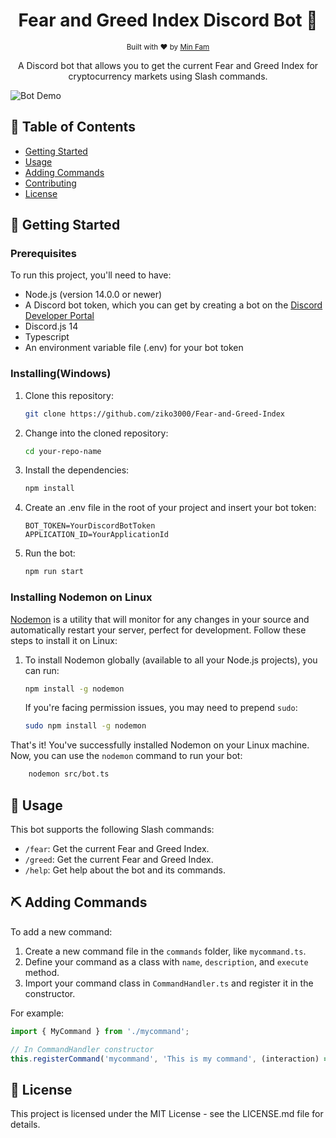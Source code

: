 <h1 align="center">Fear and Greed Index Discord Bot 🤖</h1>

<div align="center">
  <sub>Built with ❤︎ by
  <a href="https://github.com/ziko3000">Min Fam</a>
  </sub>
</div>

<p align="center">
A Discord bot that allows you to get the current Fear and Greed Index for cryptocurrency markets using Slash commands.
</p>

![Bot Demo](demo.gif)

## 📝 Table of Contents

- [Getting Started](#getting_started)
- [Usage](#usage)
- [Adding Commands](#adding_commands)
- [Contributing](#contributing)
- [License](#license)

## 🏁 Getting Started <a name = "getting_started"></a>

### Prerequisites

To run this project, you'll need to have:

- Node.js (version 14.0.0 or newer)
- A Discord bot token, which you can get by creating a bot on the [Discord Developer Portal](https://discord.com/developers/applications)
- Discord.js 14
- Typescript
- An environment variable file (.env) for your bot token

### Installing(Windows)

1. Clone this repository:

    ```bash
    git clone https://github.com/ziko3000/Fear-and-Greed-Index
    ```

2. Change into the cloned repository:

    ```bash
    cd your-repo-name
    ```

3. Install the dependencies:

    ```bash
    npm install
    ```

4. Create an .env file in the root of your project and insert your bot token:

    ```env
    BOT_TOKEN=YourDiscordBotToken
    APPLICATION_ID=YourApplicationId
    ```

5. Run the bot:

    ```bash
    npm run start

    ```
### Installing Nodemon on Linux

[Nodemon](https://nodemon.io/) is a utility that will monitor for any changes in your source and automatically restart your server, perfect for development. Follow these steps to install it on Linux:

1. To install Nodemon globally (available to all your Node.js projects), you can run:

    ```bash
    npm install -g nodemon
    ```

    If you're facing permission issues, you may need to prepend `sudo`:

    ```bash
    sudo npm install -g nodemon
    ```

That's it! You've successfully installed Nodemon on your Linux machine. Now, you can use the `nodemon` command to run your bot:

```bash
    nodemon src/bot.ts
```    
## 🎈 Usage <a name = "usage"></a>

This bot supports the following Slash commands:

- `/fear`: Get the current Fear and Greed Index.
- `/greed`: Get the current Fear and Greed Index.
- `/help`: Get help about the bot and its commands.

## ⛏️ Adding Commands <a name = "adding_commands"></a>

To add a new command:

1. Create a new command file in the `commands` folder, like `mycommand.ts`.
2. Define your command as a class with `name`, `description`, and `execute` method.
3. Import your command class in `CommandHandler.ts` and register it in the constructor.

For example:

```typescript
import { MyCommand } from './mycommand';

// In CommandHandler constructor
this.registerCommand('mycommand', 'This is my command', (interaction) => new MyCommand().execute(interaction));
```

## 📄 License <a name = "license"></a>
This project is licensed under the MIT License - see the LICENSE.md file for details.
